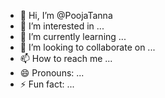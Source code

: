 - 👋 Hi, I’m @PoojaTanna
- 👀 I’m interested in ...
- 🌱 I’m currently learning ...
- 💞️ I’m looking to collaborate on ...
- 📫 How to reach me ...
- 😄 Pronouns: ...
- ⚡ Fun fact: ...

<!---
PoojaTanna/PoojaTanna is a ✨ special ✨ repository because its `README.md` (this file) appears on your GitHub profile.
You can click the Preview link to take a look at your changes.
--->
